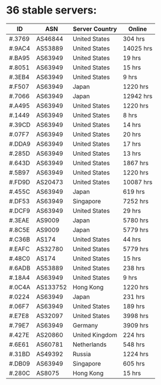 # 36 stable servers:

| ID | ASN | Server Country | Online |
| ------ | ------ | ------ | ------ |
| #.3769 | AS46844 | United States | 304 hrs |
| #.9AC4 | AS53889 | United States | 14025 hrs |
| #.BA95 | AS63949 | United States | 19 hrs |
| #.8051 | AS63949 | United States | 15 hrs |
| #.3EB4 | AS63949 | United States | 9 hrs |
| #.F507 | AS63949 | Japan | 1220 hrs |
| #.7066 | AS63949 | Japan | 12942 hrs |
| #.A495 | AS63949 | United States | 1220 hrs |
| #.1449 | AS63949 | United States | 8 hrs |
| #.39CD | AS63949 | United States | 14 hrs |
| #.07F7 | AS63949 | United States | 20 hrs |
| #.DDA9 | AS63949 | United States | 17 hrs |
| #.285D | AS63949 | United States | 13 hrs |
| #.643D | AS63949 | United States | 1867 hrs |
| #.5B97 | AS63949 | United States | 1220 hrs |
| #.FD9D | AS20473 | United States | 10087 hrs |
| #.455C | AS63949 | Japan | 619 hrs |
| #.DF53 | AS63949 | Singapore | 7252 hrs |
| #.DCF9 | AS63949 | United States | 29 hrs |
| #.3EAE | AS9009 | Japan | 5780 hrs |
| #.8C5E | AS9009 | Japan | 5779 hrs |
| #.C36B | AS174 | United States | 44 hrs |
| #.EAFC | AS32780 | United States | 5779 hrs |
| #.48C0 | AS174 | United States | 15 hrs |
| #.6ADB | AS53889 | United States | 238 hrs |
| #.18A4 | AS63949 | United States | 9 hrs |
| #.0C4A | AS133752 | Hong Kong | 1220 hrs |
| #.0224 | AS63949 | Japan | 231 hrs |
| #.06F7 | AS63949 | United States | 189 hrs |
| #.E7E8 | AS32097 | United States | 3998 hrs |
| #.79E7 | AS63949 | Germany | 3909 hrs |
| #.427E | AS20860 | United Kingdom | 224 hrs |
| #.6E61 | AS60781 | Netherlands | 548 hrs |
| #.31BD | AS49392 | Russia | 1224 hrs |
| #.DB09 | AS63949 | Singapore | 605 hrs |
| #.280C | AS8075 | Hong Kong | 15 hrs |

